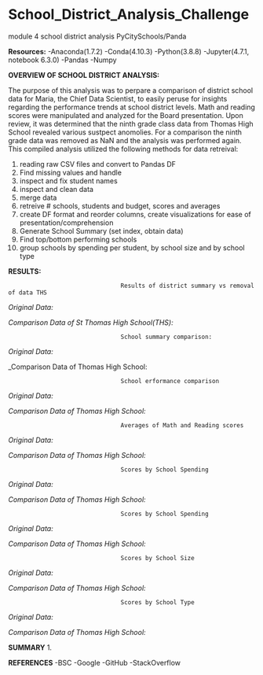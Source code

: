 # School_District_Analysis_Challenge
module 4 school district analysis
PyCitySchools/Panda

**Resources:**
-Anaconda(1.7.2)
-Conda(4.10.3) 
-Python(3.8.8)
-Jupyter(4.7.1, notebook 6.3.0)
-Pandas
-Numpy

**OVERVIEW OF SCHOOL DISTRICT ANALYSIS:**

  The purpose of this analysis was to perpare a comparison of district school data for Maria, the Chief Data Scientist, to easily peruse for insights regarding the performance trends at school district levels. Math and reading scores were manipulated and analyzed for the Board presentation. Upon review, it was determined that the ninth grade class data from Thomas High School revealed various sustpect anomolies. For a comparison the ninth grade data was removed as NaN and the analysis was performed again. This compiled analysis utilized the following methods for data retreival:
  1) reading raw CSV files and convert to Pandas DF
  2) Find missing values and handle
  3) inspect and fix student names
  4) inspect and clean data
  5) merge data
  6) retreive # schools, students and budget, scores and averages
  7) create DF format and reorder columns, create visualizations for ease of presentation/comprehension
  8) Generate School Summary (set index, obtain data)
  9) Find top/bottom performing schools
  10) group schools by spending per student, by school size and by school type
  
**RESULTS:** 

                                    Results of district summary vs removal of data THS                        
_Original Data:_

_Comparison Data of St Thomas High School(THS):_

                                    School summary comparison:
_Original Data:_

_Comparison Data of Thomas High School:

                                    School erformance comparison
_Original Data:_

_Comparison Data of Thomas High School:_

                                    Averages of Math and Reading scores
_Original Data:_

_Comparison Data of Thomas High School:_
     
                                    Scores by School Spending
_Original Data:_

_Comparison Data of Thomas High School:_
      
                                    Scores by School Spending
_Original Data:_

_Comparison Data of Thomas High School:_

                                    Scores by School Size
_Original Data:_

_Comparison Data of Thomas High School:_
       
                                    Scores by School Type
_Original Data:_

_Comparison Data of Thomas High School:_


**SUMMARY**
1. 


**REFERENCES**
 -BSC
 -Google
 -GitHub
 -StackOverflow

